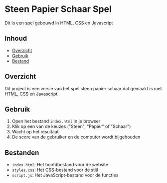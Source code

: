 # Steen Papier Schaar Spel

Dit is een spel gebouwd in HTML, CSS en Javascript

## Inhoud

- [Overzicht](#overzicht)
- [Gebruik](#gebruik)
- [Bestand](#bestand)

## Overzicht

Dit project is een versie van het spel steen papier schaar dat gemaakt is met HTML, CSS en Javascript.

## Gebruik

1. Open het bestand `index.html` in je browser
2. Klik op een van de keuzes ("Steen", "Papier" of "Schaar")
3. Wacht op het resultaat
4. De score van de gebruiker en de computer wordt bijgehouden

## Bestanden

- `index.html`: Het hoofdbestand voor de website
- `styles.css`: Het CSS-bestand voor de stijl
- `script.js`: Het JavaScript-bestand voor de functies
